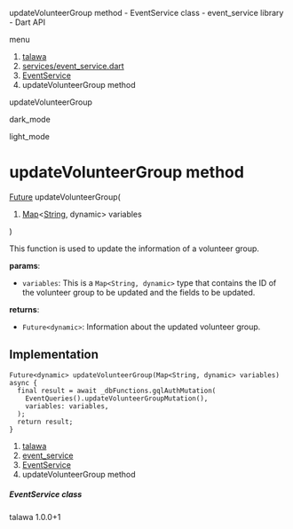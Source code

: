




updateVolunteerGroup method - EventService class - event\_service library - Dart API







menu

1. [talawa](../../index.html)
2. [services/event\_service.dart](../../file-___home_harshil_Desktop_open-source_palisadoes_talawa_lib_services_event_service/)
3. [EventService](../../file-___home_harshil_Desktop_open-source_palisadoes_talawa_lib_services_event_service/EventService-class.html)
4. updateVolunteerGroup method

updateVolunteerGroup


dark\_mode

light\_mode




# updateVolunteerGroup method


[Future](https://api.flutter.dev/flutter/dart-core/Future-class.html)
updateVolunteerGroup(

1. [Map](https://api.flutter.dev/flutter/dart-core/Map-class.html)<[String](https://api.flutter.dev/flutter/dart-core/String-class.html), dynamic> variables

)

This function is used to update the information of a volunteer group.

**params**:

* `variables`: This is a `Map<String, dynamic>` type that contains the ID of the volunteer group to be updated and the fields to be updated.

**returns**:

* `Future<dynamic>`: Information about the updated volunteer group.

## Implementation

```
Future<dynamic> updateVolunteerGroup(Map<String, dynamic> variables) async {
  final result = await _dbFunctions.gqlAuthMutation(
    EventQueries().updateVolunteerGroupMutation(),
    variables: variables,
  );
  return result;
}
```

 


1. [talawa](../../index.html)
2. [event\_service](../../file-___home_harshil_Desktop_open-source_palisadoes_talawa_lib_services_event_service/)
3. [EventService](../../file-___home_harshil_Desktop_open-source_palisadoes_talawa_lib_services_event_service/EventService-class.html)
4. updateVolunteerGroup method

##### EventService class





talawa
1.0.0+1






